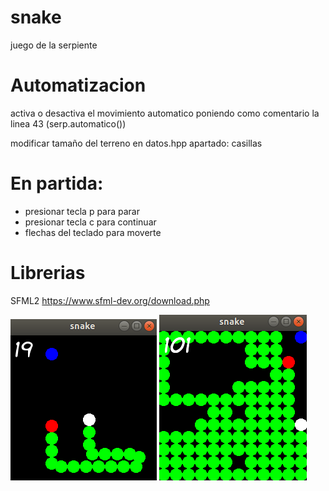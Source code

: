 # snake
   juego de la serpiente

# Automatizacion

activa o desactiva el movimiento automatico poniendo como comentario la linea 43 (serp.automatico())

modificar tamaño del terreno en datos.hpp apartado: casillas

# En partida:
   - presionar tecla p para parar
   - presionar tecla c para continuar
   - flechas del teclado para moverte
   

# Librerias
  SFML2
  https://www.sfml-dev.org/download.php

<img src="images/snake.png"> <img src="images/snake2.png">

